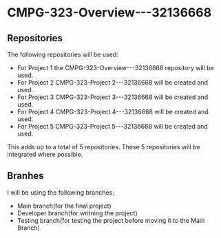 # CMPG-323-Overview---32136668

## Repositories

The following repositories will be used:
- For Project 1 the CMPG-323-Overview---32136668 repository will be used. 
- For Project 2 CMPG-323-Project 2---32136668 will be created and used.
- For Project 3 CMPG-323-Project 3---32136668 will be created and used.
- For Project 4 CMPG-323-Project 4---32136668 will be created and used.
- For Project 5 CMPG-323-Project 5---32136668 will be created and used.

This adds up to a total of 5 repositories. These 5 repositories will be integrated where possible. 

## Branhes

I will be using the following branches:
- Main branch(for the final project)
- Developer branch(for writning the project)
- Testing branch(for testing the project before moving it to the Main Branch)

